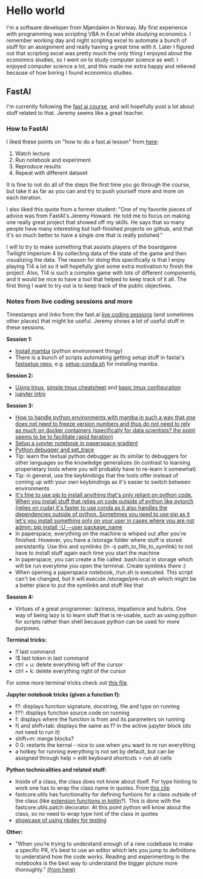 # Hello world

I'm a software developer from Mjøndalen in Norway. My first experience with programming was scripting VBA in Excel while studying economics. I remember working day and night scripting excel to automate a bunch of stuff for an assignment and really having a great time with it. Later I figured out that scripting excel was pretty much the only thing I enjoyed about the economics studies, so I went on to study computer science as well. I enjoyed computer science a lot, and this made me extra happy and relieved because of how boring I found economics studies.

## FastAI

I'm currently following the [fast ai course](https://www.fast.ai/), and will hopefully post a lot about stuff related to that. Jeremy seems like a great teacher.

### How to FastAI

I liked these points on "how to do a fast.ai lesson" from [here](https://www.youtube.com/watch?v=gGxe2mN3kAg&t=17m30s):

1. Watch lecture
2. Run notebook and experiment
3. Reproduce results
4. Repeat with different dataset

It is fine to not do all of the steps the first time you go through the course, but take it as far as you can and try to push yourself more and more on each iteration.

I also liked this quote from a former student: "One of my favorite pieces of advice was from FastAI's Jeremy Howard. He told me to focus on making one really great project that showed off my skills. He says that so many people have many interesting but half-finished projects on github, and that it's so much better to have a single one that is really polished."

I will to try to make something that assists players of the boardgame Twilight Imperium 4 by collecting data of the state of the game and then visualizing the data.  The reason for doing this specifically is that I enjoy playing TI4 a lot so it will hopefully give some extra motivation to finish the project. Also, TI4 is such a complex game with lots of different components, and it would be nice to have a tool that helped to keep track of it all. The first thing I want to try out is to keep track of the public objectives.

### Notes from live coding sessions and more

Timestamps and links from the fast.ai [live coding sessions](https://www.youtube.com/playlist?list=PLfYUBJiXbdtSLBPJ1GMx-sQWf6iNhb8mM) (and sometimes other places) that might be useful. Jeremy shows a lot of useful stuff in these sessions.

**Session 1:**

* [Install mamba](https://www.youtube.com/watch?v=56sIyFjihEc&list=PLfYUBJiXbdtSLBPJ1GMx-sQWf6iNhb8mM&index=2&t=32m) (python environment thingy)
* There is a bunch of scripts automating getting setup stuff in fastai's [fastsetup repo](https://github.com/fastai/fastsetup), e.g. [setup-conda.sh](https://github.com/fastai/fastsetup/blob/master/setup-conda.sh) for installing mamba

**Session 2:**

* [Using tmux](https://www.youtube.com/watch?v=0pWjZByJ3Lk&list=PLfYUBJiXbdtSLBPJ1GMx-sQWf6iNhb8mM&index=2&t=39m), [simple tmux cheatsheet](https://www.themoderncoder.com/simple-tmux-cheatsheet/) and [basic tmux configuration](https://www.themoderncoder.com/basic-tmux-configuration/)
* [jupyter intro](https://www.youtube.com/watch?v=0pWjZByJ3Lk&list=PLfYUBJiXbdtSLBPJ1GMx-sQWf6iNhb8mM&index=2&t=49m)

**Session 3:**

* [How to handle python environments with mamba in such a way that one does not need to freeze version numbers and thus do not need to rely as much on docker containers (specifically for data scientists? the point seems to be to facilitate rapid iteration)](https://www.youtube.com/watch?v=B6BQiIgiEks&list=PLfYUBJiXbdtSLBPJ1GMx-sQWf6iNhb8mM&index=3&t=12m)
* [Setup a jupyter notebook in paperspace gradient](https://www.youtube.com/watch?v=B6BQiIgiEks&list=PLfYUBJiXbdtSLBPJ1GMx-sQWf6iNhb8mM&index=3&t=21m50s)
* [Python debugger and set_trace](https://www.youtube.com/watch?v=B6BQiIgiEks&list=PLfYUBJiXbdtSLBPJ1GMx-sQWf6iNhb8mM&index=3&t=36m30s)
* Tip: learn the textual python debugger as its similar to debuggers for other languages so the knowledge generalizes (in contrast to learning properietary tools where you will probably have to re-learn it somewhat)
* Tip: in general, use the keybindings that the tools offer instead of coming up with your own keybindings as it's easier to switch between environments
* [It's fine to use pip to install anything that's only reliant on python code. When you install stuff that relies on code outside of python like pytorch (relies on cuda) it's faster to use conda as it also handles the dependencies outside of python. Sometimes you need to use pip as it let's you install something only on your user in cases where you are not admin: pip install -U --user package_name](https://www.youtube.com/watch?v=B6BQiIgiEks&list=PLfYUBJiXbdtSLBPJ1GMx-sQWf6iNhb8mM&index=4&t=46m10s)
* In paperspace, everything on the machine is whiped out after you're finished. However, you have a /storage folder where stuff is stored persistantly. Use this and symlinks (ln -s path_to_file_to_symlink) to not have to install stuff again each time you start the machine
* In paperspace, you can create a file called .bash.local in storage which will be run everytime you open the terminal. Create symlinks there :)
* When opening a paperspace notebook, /run.sh is executed. This script can't be changed, but it will execute /storage/pre-run.sh which might be a better place to put the symlinks and stuff like that

**Session 4:**

* Virtues of a great programmer: laziness, impatience and hubris. One way of being lazy is to learn stuff that is re-usable, such as using python for scripts rather than shell because python can be used for more purposes.

**Terminal tricks:**

* !! last command
* !$ last token in last command
* ctrl + u: delete everything left of the cursor
* ctrl + k: delete everything right of the cursor

For some more terminal tricks check out [this file](https://github.com/vskaret/configs/blob/master/bash_notes).

**Jupyter notebook tricks (given a function f):**

* f?: displays function signature, docstring, file and type on running
* f??: displays function source code on running
* f: displays where the function is from and its parameters on running
* f( and shift+tab: displays the same as f? in the active jupyter block (do not need to run it)
* shift+m: merge blocks?
* 0 0: restarts the kernal - nice to use when you want to re run everything
* a hotkey for running everything is not set by default, but can be assigned through help > edit keyboard shortcuts > run all cells

**Python technicalities and related stuff:**

* Inside of a class, the class does not know about itself. For type hinting to work one has to wrap the class name in quotes. From [this clip](https://www.youtube.com/watch?v=67FdzLSt4aAt=30m30s)
* fastcore.utils has functionality for defining funtions for a class outside of the class (like [extension functions in kotlin](https://kotlinlang.org/docs/extensions.html)?). This is done with the fastcore.utils.patch decorator. At this point python will know about the class, so no need to wrap type hint of the class in quotes
* [showcase of using nbdev for testing](https://www.youtube.com/watch?v=67FdzLSt4aA&t=41m)

**Other:**

* "When you’re trying to understand enough of a new codebase to make a specific PR, it’s best to use an editor which lets you jump to definitions to understand how the code works. Reading and experimenting in the notebooks is the best way to understand the bigger picture more thoroughly." [(from here)](https://forums.fast.ai/t/nbdev-v2-codebase-falls-short-of-literate-programming/103671/9)
